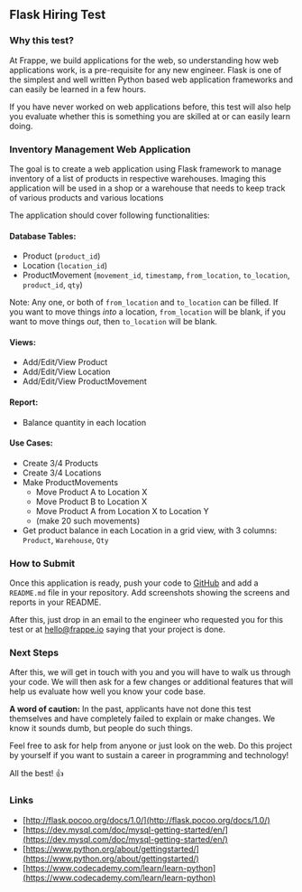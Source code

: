 <section class='top-section'>
<h1>Flask Hiring Test</h1>
</section>

### Why this test?

At Frappe, we build applications for the web, so understanding how web applications work, is a pre-requisite for any new engineer. Flask is one of the simplest and well written Python based web application frameworks and can easily be learned in a few hours.

If you have never worked on web applications before, this test will also help you evaluate whether this is something you are skilled at or can easily learn doing.

### Inventory Management Web Application

The goal is to create a web application using Flask framework to manage inventory of a list of products in respective warehouses. Imaging this application will be used in a shop or a warehouse that needs to keep track of various products and various locations

The application should cover following functionalities:

#### Database Tables:

- Product (`product_id`)
- Location (`location_id`)
- ProductMovement (`movement_id`, `timestamp`, `from_location`, `to_location`, `product_id`, `qty`)

Note: Any one, or both of `from_location` and `to_location` can be filled. If you want to move things *into* a location, `from_location` will be blank, if you want to move things *out*, then `to_location` will be blank.

#### Views:

- Add/Edit/View Product
- Add/Edit/View Location
- Add/Edit/View ProductMovement

#### Report:

- Balance quantity in each location

#### Use Cases:

- Create 3/4 Products
- Create 3/4 Locations
- Make ProductMovements
	- Move Product A to Location X
	- Move Product B to Location X
	- Move Product A from Location X to Location Y
	- (make 20 such movements)
- Get product balance in each Location in a grid view, with 3 columns: `Product`, `Warehouse`, `Qty`

### How to Submit

Once this application is ready, push your code to [GitHub](https://github.com) and add a `README.md` file in your repository. Add screenshots showing the screens and reports in your README.

After this, just drop in an email to the engineer who requested you for this test or at [hello@frappe.io](mailto:hello@frappe.io) saying that your project is done.

### Next Steps

After this, we will get in touch with you and you will have to walk us through your code. We will then ask for a few changes or additional features that will help us evaluate how well you know your code base.

**A word of caution:** In the past, applicants have not done this test themselves and have completely failed to explain or make changes. We know it sounds dumb, but people do such things.

Feel free to ask for help from anyone or just look on the web. Do this project by yourself if you want to sustain a career in programming and technology!

All the best! 👍

### Links

- [http://flask.pocoo.org/docs/1.0/](http://flask.pocoo.org/docs/1.0/)
- [https://dev.mysql.com/doc/mysql-getting-started/en/](https://dev.mysql.com/doc/mysql-getting-started/en/)
- [https://www.python.org/about/gettingstarted/](https://www.python.org/about/gettingstarted/)
- [https://www.codecademy.com/learn/learn-python](https://www.codecademy.com/learn/learn-python)